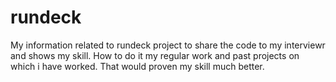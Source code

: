 # rundeck

My information related to rundeck project to share the code to my interviewr and shows my skill. How to do it my regular work and past projects on which i have worked. That would proven my skill much better. 
